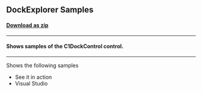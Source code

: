 ## DockExplorer Samples
#### [Download as zip](https://grapecity.github.io/DownGit/#/home?url=https://github.com/GrapeCity/ComponentOne-WPF-Samples/tree/master/NET_9/Docking/DockingExplorer)
____
#### Shows samples of the C1DockControl control.
____
Shows the following samples

* See it in action
* Visual Studio

